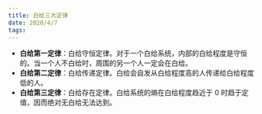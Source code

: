 ```yaml
---
title: 白给三大定律 
date: 2020/4/7
tags:
---
```

- **白给第一定律**：白给守恒定律。对于一个白给系统，内部的白给程度是守恒的。当一个人不白给时，周围的另一个人一定会在白给。
- **白给第二定律**：白给传递定律。白给会自发从白给程度高的人传递给白给程度低的人。
- **白给第三定律**：白给存在定律。白给系统的熵在白给程度趋近于 0 时趋于定值，因而绝对无白给无法达到。